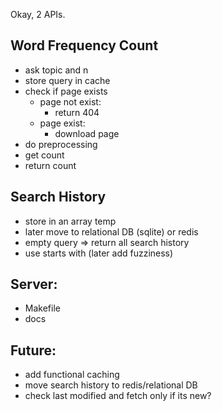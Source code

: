 Okay, 2 APIs.

## Word Frequency Count

- ask topic and n
- store query in cache
- check if page exists
  - page not exist:
    - return 404
  - page exist:
    - download page
- do preprocessing
- get count
- return count

## Search History

- store in an array temp
- later move to relational DB (sqlite) or redis
- empty query => return all search history
- use starts with (later add fuzziness)

## Server:

- Makefile
- docs


## Future:
- add functional caching
- move search history to redis/relational DB
- check last modified and fetch only if its new?